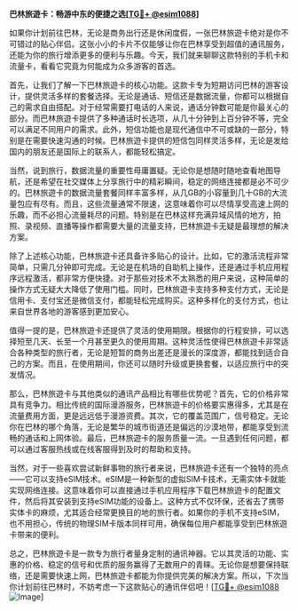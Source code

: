 **巴林旅遊卡：畅游中东的便捷之选[[TG💪+ @esim1088](https://t.me/s/esim1088)]**

如果你计划前往巴林，无论是商务出行还是休闲度假，一张巴林旅遊卡绝对是你不可错过的贴心伴侣。这张小小的卡片不仅能够让你在巴林享受到超值的通讯服务，还能为你的旅行增添更多的便利与乐趣。今天，我们就来聊聊这款特别的手机卡和流量卡，看看它究竟为何能成为众多游客的首选。

首先，让我们了解一下巴林旅遊卡的核心功能。这款卡专为短期访问巴林的游客设计，提供灵活多样的套餐选择。无论是通话、短信还是数据流量，你都可以根据自己的需求自由搭配。对于经常需要打电话的人来说，通话分钟数可能是你最关心的部分。而巴林旅遊卡提供了多种通话时长选项，从几十分钟到上百分钟不等，完全可以满足不同用户的需求。此外，短信功能也是现代通信中不可或缺的一部分，特别是在需要快速沟通的时候。巴林旅遊卡提供的短信包同样灵活多样，无论是发给国内的朋友还是国际上的联系人，都能轻松搞定。

当然，说到旅行，数据流量的重要性毋庸置疑。无论你是想随时随地查看地图导航，还是希望在社交媒体上分享旅行中的精彩瞬间，稳定的网络连接都是必不可少的。巴林旅遊卡的数据流量套餐同样丰富多样，从几GB的小容量到几十GB的大流量包应有尽有。而且，这些流量通常不限速，这意味着你可以尽情享受高速上网的乐趣，而不必担心流量耗尽的问题。特别是在巴林这样充满异域风情的地方，拍照、录视频、直播等操作都需要大量的流量支持，巴林旅遊卡无疑是最理想的解决方案。

除了上述核心功能，巴林旅遊卡还具备许多贴心的设计。比如，它的激活流程非常简单，只需几分钟即可完成。无论是在机场的自助机上操作，还是通过手机应用程序远程激活，都非常方便快捷。对于那些对技术不太熟悉的用户来说，这种简单的操作方式无疑大大降低了使用门槛。同时，巴林旅遊卡支持多种支付方式，无论是信用卡、支付宝还是微信支付，都能轻松完成购买。这种多样化的支付方式，也让来自世界各地的游客感到更加安心。

值得一提的是，巴林旅遊卡还提供了灵活的使用期限。根据你的行程安排，可以选择短至几天、长至一个月甚至更久的使用周期。这种灵活性使得巴林旅遊卡非常适合各种类型的旅行者，无论是短暂的商务出差还是漫长的深度游，都能找到适合自己的方案。而且，在使用期间，你还可以随时升级或更换套餐，以适应旅行中的突发情况。

那么，巴林旅遊卡与其他类似的通讯产品相比有哪些优势呢？首先，它的价格非常具有竞争力。相比传统的国际漫游服务，巴林旅遊卡的价格要实惠得多，尤其是在流量费用方面，更是远远低于漫游资费。其次，它的覆盖范围广，信号稳定。无论你在巴林的哪个角落，无论是繁华的城市街道还是偏远的沙漠地带，都能享受到流畅的通话和上网体验。最后，巴林旅遊卡的服务质量一流。一旦遇到任何问题，都可以通过客服热线或在线客服得到及时的帮助和支持。

当然，对于一些喜欢尝试新鲜事物的旅行者来说，巴林旅遊卡还有一个独特的亮点——它可以支持eSIM技术。eSIM是一种新型的虚拟SIM卡技术，无需实体卡就能实现网络连接。这意味着你可以直接通过手机应用程序下载巴林旅遊卡的配置文件，然后将其安装到支持eSIM功能的设备上。这种方式不仅环保，还省去了携带实体卡的麻烦，尤其适合经常更换目的地的旅行者。如果你的手机不支持eSIM，也不用担心，传统的物理SIM卡版本同样可用，确保每位用户都能享受到巴林旅遊卡带来的便利。

总之，巴林旅遊卡是一款专为旅行者量身定制的通讯神器。它以其灵活的功能、实惠的价格、稳定的信号和优质的服务赢得了无数用户的青睐。无论你是想要保持联络，还是需要快速上网，巴林旅遊卡都能为你提供完美的解决方案。所以，下次当你计划前往巴林时，不妨考虑一下这款贴心的通讯伴侣吧！[[TG💪+ @esim1088](https://t.me/s/esim1088) ![Image](https://i.postimg.cc/4NQfJmqS/Snipaste-2025-05-13-00-14-12.png)]